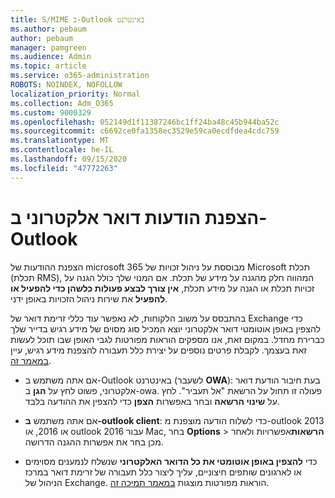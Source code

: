 ```yaml
---
title: S/MIME ב-Outlook באינטרנט
ms.author: pebaum
author: pebaum
manager: pamgreen
ms.audience: Admin
ms.topic: article
ms.service: o365-administration
ROBOTS: NOINDEX, NOFOLLOW
localization_priority: Normal
ms.collection: Adm_O365
ms.custom: 9000329
ms.openlocfilehash: 052149d1f11387246bc1ff24ba48c45b944ba52c
ms.sourcegitcommit: c6692ce0fa1358ec3529e59ca0ecdfdea4cdc759
ms.translationtype: MT
ms.contentlocale: he-IL
ms.lasthandoff: 09/15/2020
ms.locfileid: "47772263"
---
```

# <a name="encrypt-email-messages-in-outlook"></a>הצפנת הודעות דואר אלקטרוני ב-Outlook

הצפנת ההודעות של microsoft 365 מבוססת על ניהול זכויות של Microsoft תכלת (תכלת RMS), המהווה חלק מהגנה על מידע של תכלת. אם המנוי שלך כולל הגנה על זכויות תכלת או הגנה על מידע תכלת, **אין צורך לבצע פעולות כלשהן כדי להפעיל או להפעיל** את שירות ניהול הזכויות באופן ידני.

בהתבסס על משוב הלקוחות, לא נאפשר עוד כללי זרימת דואר של Exchange כדי להצפין באופן אוטומטי דואר אלקטרוני יוצא המכיל סוג מסוים של מידע רגיש בדייר שלך כברירת מחדל. במקום זאת, אנו מספקים הוראות מפורטות לגבי האופן שבו תוכל לעשות זאת בעצמך. לקבלת פרטים נוספים על יצירת כלל תעבורה להצפנת מידע רגיש, עיין [במאמר זה](https://aka.ms/OmeEtr).

- אם אתה משתמש ב-Outlook באינטרנט (לשעבר **OWA**): בעת חיבור הודעת דואר אלקטרוני, פשוט לחץ על **הגן** ב-owa. פעולה זו תחול על הרשאת "אל תעביר". לחץ על **שינוי הרשאה** ובחר באפשרות **הצפן** כדי להצפין את ההודעה בלבד.

- אם אתה משתמש **ב-outlook client**: כדי לשלוח הודעה מוצפנת מ-outlook 2013 או 2016, או outlook 2016 עבור Mac, בחר **Options**  >  **הרשאות**אפשרויות ולאחר מכן בחר את אפשרות ההגנה הדרושה.

- כדי **להצפין באופן אוטומטי את כל הדואר האלקטרוני** שנשלח לנמענים מסוימים או לארגונים שותפים חיצוניים, עליך ליצור כלל תעבורה של זרימת דואר במרכז הניהול של Exchange. הוראות מפורטות מוצגות [במאמר תמיכה זה](https://docs.microsoft.com/microsoft-365/compliance/define-mail-flow-rules-to-encrypt-email#create-mail-flow-rules-to-encrypt-email-messages-with-the-new-ome-capabilities).


